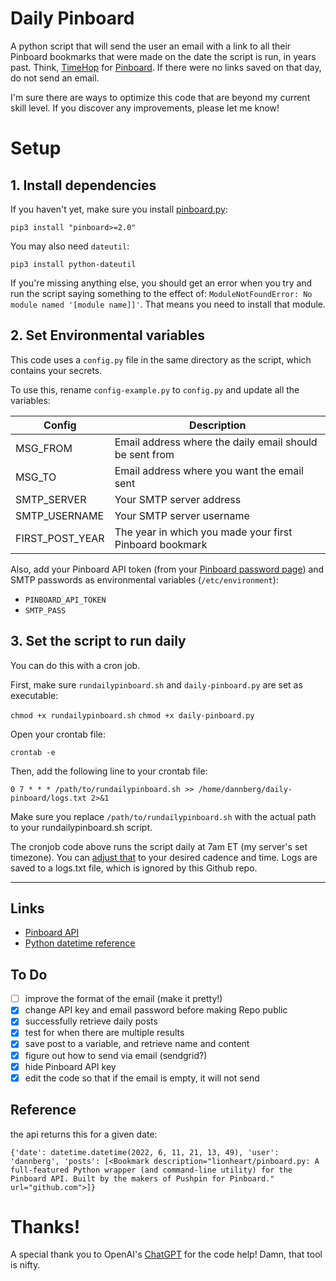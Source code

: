 # Daily Pinboard

A python script that will send the user an email with a link to all their Pinboard bookmarks that were made on the date the script is run, in years past. Think, [TimeHop](https://www.timehop.com/) for [Pinboard](https://pinboard.in). If there were no links saved on that day, do not send an email.

I'm sure there are ways to optimize this code that are beyond my current skill level. If you discover any improvements, please let me know!

# Setup

## 1. Install dependencies

If you haven't yet, make sure you install [pinboard.py](https://github.com/lionheart/pinboard.py):

`pip3 install "pinboard>=2.0"`

You may also need `dateutil`:

`pip3 install python-dateutil`

If you're missing anything else, you should get an error when you try and run the script saying something to the effect of: `ModuleNotFoundError: No module named '[module name]]'`. That means you need to install that module.

## 2. Set Environmental variables
This code uses a `config.py` file in the same directory as the script, which contains your secrets.

To use this, rename `config-example.py` to `config.py` and update all the variables:

| Config             | Description                                                                         |
|--------------------|-------------------------------------------------------------------------------------|
| MSG_FROM           | Email address where the daily email should be sent from                             |
| MSG_TO             | Email address where you want the email sent                                         |
| SMTP_SERVER        | Your SMTP server address                                                            |
| SMTP_USERNAME      | Your SMTP server username                                                           |
| FIRST_POST_YEAR    | The year in which you made your first Pinboard bookmark                             |

Also, add your Pinboard API token (from your [Pinboard password page](https://pinboard.in/settings/password)) and SMTP passwords as environmental variables (`/etc/environment`):

- `PINBOARD_API_TOKEN`
- `SMTP_PASS`

## 3. Set the script to run daily

You can do this with a cron job.

First, make sure `rundailypinboard.sh` and `daily-pinboard.py` are set as executable:

`chmod +x rundailypinboard.sh`
`chmod +x daily-pinboard.py`

Open your crontab file:

`crontab -e`

Then, add the following line to your crontab file:

`0 7 * * * /path/to/rundailypinboard.sh >> /home/dannberg/daily-pinboard/logs.txt 2>&1`

Make sure you replace `/path/to/rundailypinboard.sh` with the actual path to your rundailypinboard.sh script.

The cronjob code above runs the script daily at 7am ET (my server's set timezone). You can [adjust that](https://crontab.guru/#0_7_*_*_*) to your desired cadence and time. Logs are saved to a logs.txt file, which is ignored by this Github repo.

---

## Links
- [Pinboard API](https://github.com/lionheart/pinboard.py)
- [Python datetime reference](https://stackoverflow.com/questions/5158160/python-get-datetime-for-3-years-ago-today)

## To Do
- [ ] improve the format of the email (make it pretty!)
- [x] change API key and email password before making Repo public
- [x] successfully retrieve daily posts
- [x] test for when there are multiple results
- [x] save post to a variable, and retrieve name and content
- [x] figure out how to send via email (sendgrid?)
- [x] hide Pinboard API key
- [x] edit the code so that if the email is empty, it will not send

## Reference
the api returns this for a given date:

`{'date': datetime.datetime(2022, 6, 11, 21, 13, 49), 'user': 'dannberg', 'posts': [<Bookmark description="lionheart/pinboard.py: A full-featured Python wrapper (and command-line utility) for the Pinboard API. Built by the makers of Pushpin for Pinboard." url="github.com">]}`

# Thanks!
A special thank you to OpenAI's [ChatGPT](https://chat.openai.com/chat) for the code help! Damn, that tool is nifty.
